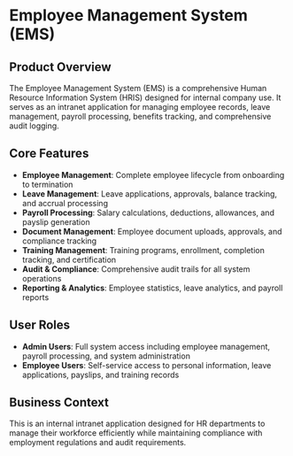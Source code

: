# Employee Management System (EMS)

## Product Overview

The Employee Management System (EMS) is a comprehensive Human Resource Information System (HRIS) designed for internal company use. It serves as an intranet application for managing employee records, leave management, payroll processing, benefits tracking, and comprehensive audit logging.

## Core Features

- **Employee Management**: Complete employee lifecycle from onboarding to termination
- **Leave Management**: Leave applications, approvals, balance tracking, and accrual processing
- **Payroll Processing**: Salary calculations, deductions, allowances, and payslip generation
- **Document Management**: Employee document uploads, approvals, and compliance tracking
- **Training Management**: Training programs, enrollment, completion tracking, and certification
- **Audit & Compliance**: Comprehensive audit trails for all system operations
- **Reporting & Analytics**: Employee statistics, leave analytics, and payroll reports

## User Roles

- **Admin Users**: Full system access including employee management, payroll processing, and system administration
- **Employee Users**: Self-service access to personal information, leave applications, payslips, and training records

## Business Context

This is an internal intranet application designed for HR departments to manage their workforce efficiently while maintaining compliance with employment regulations and audit requirements.